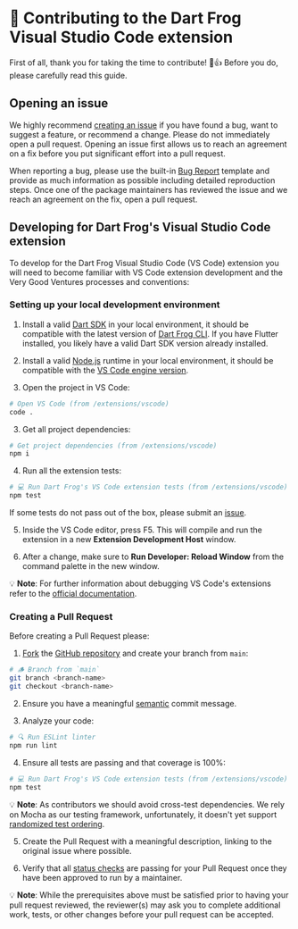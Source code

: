 # 🦄 Contributing to the Dart Frog Visual Studio Code extension

First of all, thank you for taking the time to contribute! 🎉👍 Before you do, please carefully read this guide.

## Opening an issue

We highly recommend [creating an issue][bug_report_link] if you have found a bug, want to suggest a feature, or recommend a change. Please do not immediately open a pull request. Opening an issue first allows us to reach an agreement on a fix before you put significant effort into a pull request.

When reporting a bug, please use the built-in [Bug Report][bug_report_link] template and provide as much information as possible including detailed reproduction steps. Once one of the package maintainers has reviewed the issue and we reach an agreement on the fix, open a pull request.

## Developing for Dart Frog's Visual Studio Code extension

To develop for the Dart Frog Visual Studio Code (VS Code) extension you will need to become familiar with VS Code extension development and the Very Good Ventures processes and conventions:

### Setting up your local development environment

1. Install a valid [Dart SDK](https://dart.dev/get-dart) in your local environment, it should be compatible with the latest version of [Dart Frog CLI](https://github.com/dart-frog-dev/dart_frog/blob/main/packages/dart_frog_cli/pubspec.yaml). If you have Flutter installed, you likely have a valid Dart SDK version already installed.

2. Install a valid [Node.js](https://nodejs.org) runtime in your local environment, it should be compatible with the [VS Code engine version](./package.json).

3. Open the project in VS Code:

```sh
# Open VS Code (from /extensions/vscode)
code .
```

3. Get all project dependencies:

```sh
# Get project dependencies (from /extensions/vscode)
npm i
```

4. Run all the extension tests:

```sh
# 💻 Run Dart Frog's VS Code extension tests (from /extensions/vscode)
npm test
```

If some tests do not pass out of the box, please submit an [issue](https://github.com/dart-frog-dev/dart_frog/issues/new/choose).

5. Inside the VS Code editor, press F5. This will compile and run the extension in a new **Extension Development Host** window.

6. After a change, make sure to **Run Developer: Reload Window** from the command palette in the new window.

💡 **Note**: For further information about debugging VS Code's extensions refer to the [official documentation](https://code.visualstudio.com/api/get-started/your-first-extension).

### Creating a Pull Request

Before creating a Pull Request please:

1. [Fork](https://docs.github.com/en/get-started/quickstart/contributing-to-projects) the [GitHub repository](https://github.com/dart-frog-dev/dart_frog) and create your branch from `main`:

```sh
# 🪵 Branch from `main`
git branch <branch-name>
git checkout <branch-name>
```

2. Ensure you have a meaningful [semantic][conventional_commits_link] commit message.

3. Analyze your code:

```sh
# 🔍 Run ESLint linter
npm run lint
```

4. Ensure all tests are passing and that coverage is 100%:

```sh
# 💻 Run Dart Frog's VS Code extension tests (from /extensions/vscode)
npm test
```

💡 **Note**: As contributors we should avoid cross-test dependencies. We rely on Mocha as our testing framework, unfortunately, it doesn't yet support [randomized test ordering](https://github.com/mochajs/mocha/issues/902).

5. Create the Pull Request with a meaningful description, linking to the original issue where possible.

6. Verify that all [status checks](https://github.com/dart-frog-dev/dart_frog/actions/) are passing for your Pull Request once they have been approved to run by a maintainer.

💡 **Note**: While the prerequisites above must be satisfied prior to having your pull request reviewed, the reviewer(s) may ask you to complete additional work, tests, or other changes before your pull request can be accepted.

[conventional_commits_link]: https://www.conventionalcommits.org/en/v1.0.0
[bug_report_link]: https://github.com/dart-frog-dev/dart_frog/issues/new?assignees=&labels=bug&template=bug_report.md&title=fix%3A+
